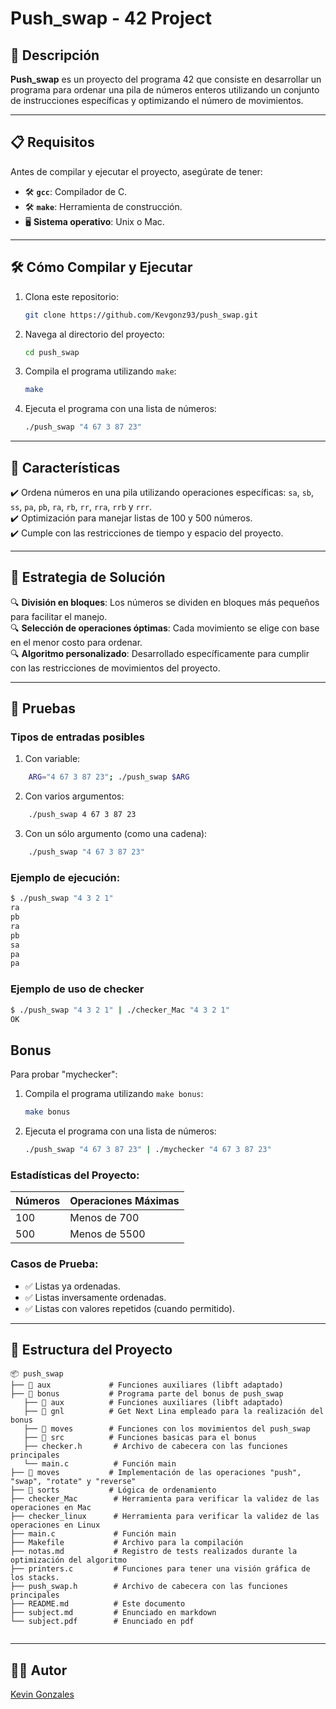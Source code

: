 # Push_swap - 42 Project

## 📜 Descripción

**Push_swap** es un proyecto del programa 42 que consiste en desarrollar un programa para ordenar una pila de números enteros utilizando un conjunto de instrucciones específicas y optimizando el número de movimientos.

---

## 📋 Requisitos

Antes de compilar y ejecutar el proyecto, asegúrate de tener:

- 🛠️ **`gcc`**: Compilador de C.
- 🛠️ **`make`**: Herramienta de construcción.
- 🖥️ **Sistema operativo**: Unix o Mac.

---

## 🛠️ Cómo Compilar y Ejecutar

1. Clona este repositorio:
   ```bash
   git clone https://github.com/Kevgonz93/push_swap.git
   ```

2. Navega al directorio del proyecto:
   ```bash
   cd push_swap
   ```   

3. Compila el programa utilizando `make`:
   ```bash
   make
   ```

4. Ejecuta el programa con una lista de números:
   ```bash
   ./push_swap "4 67 3 87 23"
   ```

---

## 🚀 Características

✔️ Ordena números en una pila utilizando operaciones específicas: `sa`, `sb`, `ss`, `pa`, `pb`, `ra`, `rb`, `rr`, `rra`, `rrb` y `rrr`.<br>
✔️ Optimización para manejar listas de 100 y 500 números.<br>
✔️ Cumple con las restricciones de tiempo y espacio del proyecto.

---

## 🧠 Estrategia de Solución

🔍 **División en bloques**: Los números se dividen en bloques más pequeños para facilitar el manejo.<br>
🔍 **Selección de operaciones óptimas**: Cada movimiento se elige con base en el menor costo para ordenar.<br>
🔍 **Algoritmo personalizado**: Desarrollado específicamente para cumplir con las restricciones de movimientos del proyecto.

---

## 🧪 Pruebas

### Tipos de entradas posibles

1. Con variable:
```bash
    ARG="4 67 3 87 23"; ./push_swap $ARG
```
2. Con varios argumentos:
```bash
    ./push_swap 4 67 3 87 23
```
3. Con un sólo argumento (como una cadena):
```bash
    ./push_swap "4 67 3 87 23"
```


### Ejemplo de ejecución:
```bash
$ ./push_swap "4 3 2 1"
ra
pb
ra
pb
sa
pa
pa
```

### Ejemplo de uso de checker
```bash
$ ./push_swap "4 3 2 1" | ./checker_Mac "4 3 2 1"
OK
```
## Bonus

Para probar "mychecker":

1. Compila el programa utilizando `make bonus`:
   ```bash
   make bonus
   ```

2. Ejecuta el programa con una lista de números:
   ```bash
   ./push_swap "4 67 3 87 23" | ./mychecker "4 67 3 87 23"
   ```


### Estadísticas del Proyecto:
| Números | Operaciones Máximas |
|---------|---------------------|
| 100     | Menos de 700        |
| 500     | Menos de 5500       |

### Casos de Prueba:
- ✅ Listas ya ordenadas.
- ✅ Listas inversamente ordenadas.
- ✅ Listas con valores repetidos (cuando permitido).

---

## 📂 Estructura del Proyecto
```
📦 push_swap
├── 📂 aux             # Funciones auxiliares (libft adaptado)
├── 📂 bonus           # Programa parte del bonus de push_swap
   ├── 📂 aux          # Funciones auxiliares (libft adaptado)
   ├── 📂 gnl          # Get Next Lina empleado para la realización del bonus
   ├── 📂 moves        # Funciones con los movimientos del push_swap
   ├── 📂 src          # Funciones basicas para el bonus
   ├── checker.h       # Archivo de cabecera con las funciones principales 
   └── main.c          # Función main
├── 📂 moves           # Implementación de las operaciones "push", "swap", "rotate" y "reverse"
├── 📂 sorts           # Lógica de ordenamiento
├── checker_Mac        # Herramienta para verificar la validez de las operaciones en Mac
├── checker_linux      # Herramienta para verificar la validez de las operaciones en Linux
├── main.c             # Función main
├── Makefile           # Archivo para la compilación
├── notas.md           # Registro de tests realizados durante la optimización del algoritmo
├── printers.c         # Funciones para tener una visión gráfica de los stacks.
├── push_swap.h        # Archivo de cabecera con las funciones principales
├── README.md          # Este documento
├── subject.md         # Enunciado en markdown
└── subject.pdf        # Enunciado en pdf
 
```

---

## 🧑‍💻 Autor

[Kevin Gonzales](https://github.com/Kevgonz93)
